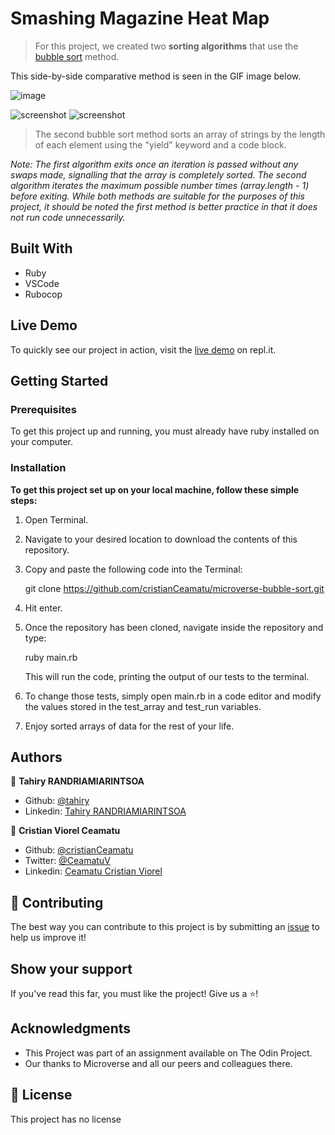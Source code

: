 # Smashing Magazine Heat Map

> For this project, we created two **sorting algorithms** that use the [bubble sort](https://en.wikipedia.org/wiki/Bubble_sort) method. 

This side-by-side comparative method is seen in the GIF image below.

![image](.github/animation.gif)

![screenshot](.github/bubble_sort.png)
![screenshot](.github/bubble_sort_by2.png)

> The second bubble sort method sorts an array of strings by the length of each element using the "yield" keyword and a code block.

*Note: The first algorithm exits once an iteration is passed without any swaps made, signalling that the array is completely sorted. The second algorithm iterates the maximum possible number times (array.length - 1) before exiting. While both methods are suitable for the purposes of this project, it should be noted the first method is better practice in that it does not run code unnecessarily.*

## Built With
- Ruby
- VSCode
- Rubocop

## Live Demo

To quickly see our project in action, visit the [live demo](https://repl.it/@cristianCeamatu/Bubble-Sort#main.rb) on repl.it.

## Getting Started

### Prerequisites

To get this project up and running, you must already have ruby installed on your computer.

### Installation

**To get this project set up on your local machine, follow these simple steps:**

1. Open Terminal.

2. Navigate to your desired location to download the contents of this repository.

3. Copy and paste the following code into the Terminal:

    git clone https://github.com/cristianCeamatu/microverse-bubble-sort.git

4. Hit enter.

5. Once the repository has been cloned, navigate inside the repository and type:

    ruby main.rb
    
    This will run the code, printing the output of our tests to the terminal. 

6. To change those tests, simply open main.rb in a code editor and modify the values stored in the test_array and test_run variables.

6. Enjoy sorted arrays of data for the rest of your life.

## Authors

👤 **Tahiry RANDRIAMIARINTSOA**

- Github: [@tahiry](https://github.com/tahiry-dev)
- Linkedin: [Tahiry RANDRIAMIARINTSOA](https://www.linkedin.com/in/tahiry-randriamiarintsoa-2276831b1/)


👤 **Cristian Viorel Ceamatu**

- Github: [@cristianCeamatu](https://github.com/cristianCeamatu)
- Twitter: [@CeamatuV](https://twitter.com/CeamatuV)
- Linkedin: [Ceamatu Cristian Viorel](https://www.linkedin.com/in/ceamatu-cristian-viorel-7a5469136/)


## 🤝 Contributing

The best way you can contribute to this project is by submitting an [issue](https://github.com/cristianCeamatu/microverse-bubble-sort/issues) to help us improve it!

## Show your support

If you've read this far, you must like the project! Give us a ⭐️!

## Acknowledgments

- This Project was part of an assignment available on The Odin Project.
- Our thanks to Microverse and all our peers and colleagues there.

## 📝 License

This project has no license
